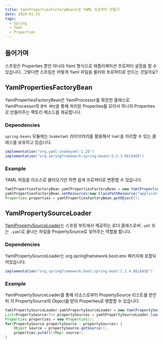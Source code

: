 ```yaml
---
title: YamlPropertiesFactoryBean으로 YAML 프로퍼티 만들기
date: 2020-01-25
tags:
  - Spring
  - Yaml
  - Properties
---
```


## 들어가며
스프링은 Properties 뿐만 아니라 Yaml 형식으로 애플리케이션 프로퍼티 설정을 할 수 있습니다. 그렇다면 스프링은 어떻게 Yaml 파일을 불러와 프로퍼티로 만드는 것일까요?

## YamlPropertiesFactoryBean
YamlPropertiesFactoryBean은 YamlProcessor를 확장한 클래스로 YamlProcessor의 `콜백 패턴`을 통해 처리된 Properties를 모아서 하나의 Properties로 만들어주는 팩토리 메소드를 제공합니다.

### Dependencies
`spring-beans` 모듈에는 `SnakeYaml` 라이브러리를 활용해서 `Yaml`을 처리할 수 있는 클래스를 보유하고 있습니다.

```groovy
implementation("org.yaml:snakeyaml:1.25")
implementation("org.springframework:spring-beans:5.2.3.RELEASE")
```

### Example
YAML 파일을 리소스로 불러오기만 하면 쉽게 프로퍼티로 변환할 수 있습니다.

```java
YamlPropertiesFactoryBean yamlPropertiesFactoryBean = new YamlPropertiesFactoryBean();
yamlPropertiesFactoryBean.setResources(new ClassPathResource("application-test.yml"));
Properties properties = yamlPropertiesFactoryBean.getObject();
```

## YamlPropertySourceLoader
[YamlPropertySourceLoader](https://github.com/spring-projects/spring-boot/blob/master/spring-boot-project/spring-boot/src/main/java/org/springframework/boot/env/YamlPropertySourceLoader.java)는 스프링 부트에서 제공하는 로더 클래스로써 `.yml` 또는 `.yaml`로 끝나는 파일을 PropertySource로 넣어주는 역할을 합니다.

### Dependencies
YamlPropertySourceLoader는 org.springframework.boot.env 패키지에 포함되어있습니다.

```groovy
implementation("org.springframework.boot:spring-boot:2.2.4.RELEASE")
```

### Example
YamlPropertySourceLoader를 통해 리소스로부터 PropertySource 리스트를 받은 뒤 각 PropertySource의 Object를 받아 Properties로 병합할 수 있습니다.
```java
YamlPropertySourceLoader yamlPropertySourceLoader = new YamlPropertySourceLoader();
List<PropertySource<?>> propertySources = yamlPropertySourceLoader.load("application-test", new ClassPathResource("application-test.yml"));
Properties properties = new Properties();
for(PropertySource propertySource : propertySources) {
    Object source = propertySource.getSource();
    properties.putAll((Map) source);
}
```
